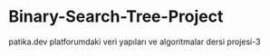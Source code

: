 # Binary-Search-Tree-Project
patika.dev platforumdaki veri yapıları ve algoritmalar dersi projesi-3
